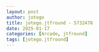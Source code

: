 ```yaml
---
layout: post
author: jotego
title: jotego.jtfround - 5732478
date: 2025-01-17
categories: [Arcade, jtfround]
tags: [jotego.jtfround]
---
```


